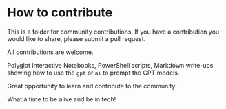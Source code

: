 # How to contribute

This is a folder for community contributions. If you have a contribution you would like to share, please submit a pull request.

All contributions are welcome.

Polyglot Interactive Notebooks, PowerShell scripts, Markdown write-ups showing how to use the `gpt` or `ai` to prompt the GPT models.

Great opportunity to learn and contribute to the community.

What a time to be alive and be in tech!